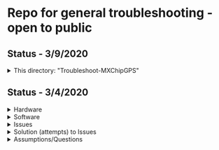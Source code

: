 # Repo for general troubleshooting - open to public

## Status - 3/9/2020
<details>
<summary>This directory: "Troubleshoot-MXChipGPS"</summary>
<p>

- This is a listing of files reviewed and/or changed on 3/4/2020.
- These files will not be modified as of today, 3/9/2020.
- See the subdirectories for future updates.

</p>
</summary>
</details>

## Status - 3/4/2020

<details>
<summary>Hardware</summary>
<p>

- MXChip
- Adafruit "Ultimate GPS" module

</p>
</summary>
</details>

<details>
<summary>Software</summary>
<p>

- VS Code
- PlatforIO IDE
- Adafruit library
- Azure IoT Workbench - extension

</p>
</details>

<details>
<summary>Issues</summary>
<p>

- Setting up MXChip UART (Finger Connector)
- Setting up Adafruit "Ultimate GPS" module
- Between UART & GPS setup issues, can not read GPS Lat/Long in monitor

</p>
</details>

<details>
<summary>Solution (attempts) to Issues</summary>
<p>

- Solution1a: "Adafruit_GPS.h". Added: #include <AZ3166SPI.h>. Goal: reconcile SPI-undefined issue.

- Solution1b: "Adafruit_GPS.h". Because SoftwareSerial not available in MXChip library. Goal: followed in-file
              suggestion to comment out this option, lines 39 & 40:
              #define USE_SW_SERIAL ///< comment this out if you don't want to include
                                    ///< software serial in the library

- Solution2: "UARTClass.h". Added constructor, "UARTClass(UARTName p)" to "class UARTClass : public
              HardwareSerial".  Goal: setup up 2nd serial port (on finger connector), following Rob Miles proposed approach.

- Solution3: "Wire.h". Added member function, "uint8_t requestFrom(uint8_t, uint8_t, uint32_t, uint8_t, uint8_t)"
             to "class TwoWire". Also, added "#define WIRE_ERROR (-1)"
             Goal: to provide same member functions as shown in Arduino library.

- Solution4: "Variant.h": Added "extern UARTClass Serial1".  "Variant.cpp": Added "UARTClass Serial1(UART_1)".
             Goal: following Rob Miles recommendation.  

- Solution5: File5

</p>
</details>


<details>
<summary>Assumptions/Questions</summary>
<p>

- 1. MXChip can not use SoftwareSerial functions
- 2. 2nd Serial port for MXChip-GPS communications must be UART (not SPI or i2c)
- 3. Order of Serial vs. GPS initialization/functions
- 4. Syntax in main.cpp for:  Adafruit_GPS(HardwareSerial *ser); // Constructor when using HardwareSerial
- 5. Syntax in main.cpp for: UARTClass Serial1(UART_1);
- 6. Reconciling library differences between PlatformIO-IDE vs. Arduino-IDE
- 7. How to reconcile SPI.h functionality and low-level driver functionality?

</p>
</details>
